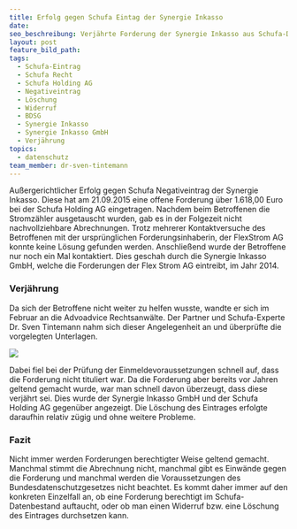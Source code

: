 ```yaml
---
title: Erfolg gegen Schufa Eintag der Synergie Inkasso
date:
seo_beschreibung: Verjährte Forderung der Synergie Inkasso aus Schufa-Datenbestand gelöscht.
layout: post
feature_bild_path:
tags:
  - Schufa-Eintrag
  - Schufa Recht
  - Schufa Holding AG
  - Negativeintrag
  - Löschung
  - Widerruf
  - BDSG
  - Synergie Inkasso
  - Synergie Inkasso GmbH
  - Verjährung
topics:
  - datenschutz
team_member: dr-sven-tintemann
---
```


Au&szlig;ergerichtlicher Erfolg gegen Schufa Negativeintrag der Synergie Inkasso. Diese hat am 21.09.2015 eine offene Forderung &uuml;ber 1.618,00 Euro bei der Schufa Holding AG eingetragen. Nachdem beim Betroffenen die Stromz&auml;hler ausgetauscht wurden, gab es in der Folgezeit nicht nachvollziehbare Abrechnungen. Trotz mehrerer Kontaktversuche des Betroffenen mit der urspr&uuml;nglichen Forderungsinhaberin, der FlexStrom AG konnte keine L&ouml;sung gefunden werden. Anschlie&szlig;end wurde der Betroffene nur noch ein Mal kontaktiert. Dies geschah durch die Synergie Inkasso GmbH, welche die Forderungen der Flex Strom AG eintreibt, im Jahr 2014.

### Verj&auml;hrung

Da sich der Betroffene nicht weiter zu helfen wusste, wandte er sich im Februar an die Advoadvice Rechtsanw&auml;lte. Der Partner und Schufa-Experte Dr. Sven Tintemann nahm sich dieser Angelegenheit an und &uuml;berpr&uuml;fte die vorgelegten Unterlagen.

![](/uploads/advoadvice-01-59-von-80.jpg)

Dabei fiel bei der Pr&uuml;fung der Einmeldevoraussetzungen schnell auf, dass die Forderung nicht tituliert war. Da die Forderung aber bereits vor Jahren geltend gemacht wurde, war man schnell davon &uuml;berzeugt, dass diese verj&auml;hrt sei. Dies wurde der Synergie Inkasso GmbH und der Schufa Holding AG gegen&uuml;ber angezeigt. Die L&ouml;schung des Eintrages erfolgte daraufhin relativ z&uuml;gig und ohne weitere Probleme.

### Fazit

Nicht immer werden Forderungen berechtigter Weise geltend gemacht. Manchmal stimmt die Abrechnung nicht, manchmal gibt es Einw&auml;nde gegen die Forderung und manchmal werden die Voraussetzungen des Bundesdatenschutzgesetzes nicht beachtet. Es kommt daher immer auf den konkreten Einzelfall an, ob eine Forderung berechtigt im Schufa-Datenbestand auftaucht, oder ob man einen Widerruf bzw. eine L&ouml;schung des Eintrages durchsetzen kann.